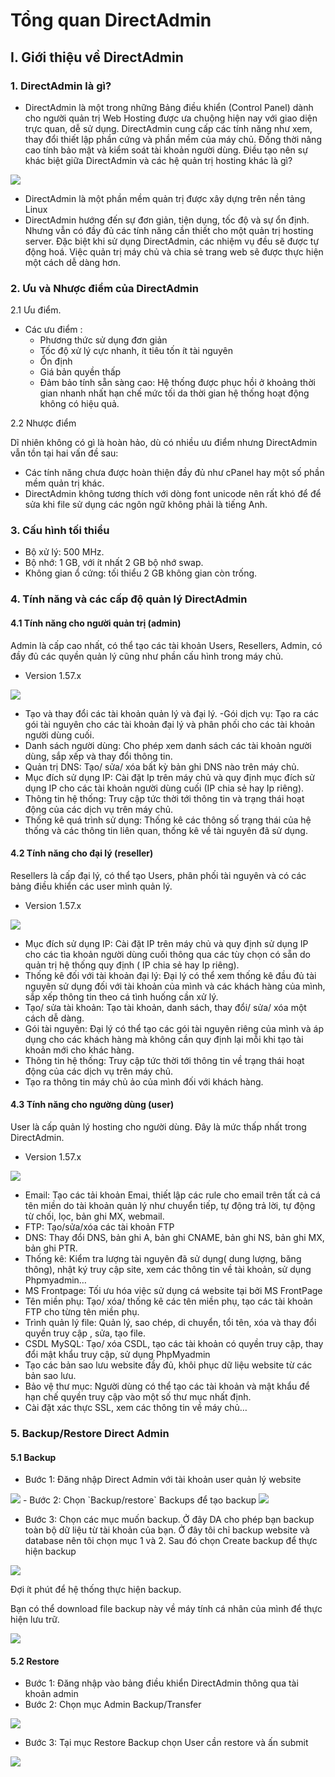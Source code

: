 # Tổng quan DirectAdmin
## I. Giới thiệu về DirectAdmin
### 1. DirectAdmin là gì?

 - DirectAdmin là một trong những Bảng điều khiển (Control Panel) dành cho người quản trị Web Hosting được ưa chuộng hiện nay với giao diện trực quan, dễ sử dụng. DirectAdmin cung cấp các tính năng như xem, thay đổi thiết lập phần cứng và phần mềm của máy chủ. Đồng thời nâng cao tính bảo mật và kiểm soát tài khoản người dùng. Điều tạo nên sự khác biệt giữa DirectAdmin và các hệ quản trị hosting khác là gì? 

<img src="https://github.com/thang290298/work-Document/blob/master/Images/DirectAdmin/directadmin-la-gi-khai-niem-ve-directadmin.jpg?raw=true">

 - DirectAdmin là một phần mềm quản trị được xây dựng trên nền tảng Linux
 - DirectAdmin hướng đến sự đơn giản, tiện dụng, tốc độ và sự ổn định. Nhưng vẫn có đầy đủ các tính năng cần thiết cho một quản trị hosting server. Đặc biệt khi sử dụng DirectAdmin, các nhiệm vụ đều sẽ được tự động hoá. Việc quản trị máy chủ và chia sẻ trang web sẽ được thực hiện một cách dễ dàng hơn.
### 2. Ưu và Nhược điểm của DirectAdmin
2.1 Ưu điểm.
- Các ưu điểm :
   - Phương thức sử dụng đơn giản
   - Tốc độ xử lý cực nhanh, ít tiêu tốn ít tài nguyên
   - Ổn định
   - Giá bản quyền thấp
   - Đảm bảo tính sẵn sàng cao: Hệ thống được phục hồi ở khoảng thời gian nhanh nhất hạn chế mức tối da thời gian hệ thống hoạt động không có hiệu quả.


2.2 Nhược điểm

Dĩ nhiên không có gì là hoàn hảo, dù có nhiều ưu điểm nhưng DirectAdmin vẫn tồn tại hai vấn đề sau:
  - Các tính năng chưa được hoàn thiện đầy đủ như cPanel hay một số phần mềm quản trị khác.
  - DirectAdmin không tương thích với dòng font unicode nên rất khó để để sửa khi file sử dụng các ngôn ngữ không phải là tiếng Anh.
### 3. Cấu hình tối thiểu
- Bộ xử lý: 500 MHz.
- Bộ nhớ: 1 GB, với ít nhất 2 GB bộ nhớ swap.
- Không gian ổ cứng: tối thiểu 2 GB không gian còn trống.
### 4. Tính năng và các cấp độ quản lý DirectAdmin
#### 4.1 Tính năng cho người quản trị (admin)
Admin là cấp cao nhất, có thể tạo các tài khoản Users, Resellers, Admin, có đầy đủ các quyền quản lý cũng như phần cấu hình trong máy chủ.
- Version 1.57.x
<img src="https://image.prntscr.com/image/0kXJ36YOQ5Syb_am-Z3soA.png">




   - Tạo và thay đổi các tài khoản quản lý và đại lý.
   -Gói dịch vụ: Tạo ra các gói tài nguyên cho các tài khoản đại lý và phân phối cho các tài khoản người dùng cuối.
   - Danh sách người dùng: Cho phép xem danh sách các tài khoản người dùng, sắp xếp và thay đổi thông tin.
   - Quản trị DNS: Tạo/ sửa/ xóa bất kỳ bản ghi DNS nào trên máy chủ.
   - Mục đích sử dụng IP: Cài đặt Ip trên máy chủ và quy định mục đích sử dụng IP cho các tài khoản người dùng cuối (IP chia sẻ hay Ip riêng).
   - Thông tin hệ thống: Truy cập tức thời tới thông tin và trạng thái hoạt động của các dịch vụ trên máy chủ.
   - Thống kê quá trình sử dụng: Thống kê các thông số trạng thái của hệ thống và các thông tin liên quan, thống kê về tài nguyên đã sử dụng.
#### 4.2 Tính năng cho đại lý (reseller)
Resellers là cấp đại lý, có thể tạo Users, phân phối tài nguyên và có các bảng điều khiển các user mình quản lý.
- Version 1.57.x
<img src="https://image.prntscr.com/image/EtySmESZTp60HGaYUzQ6uw.png">



   - Mục đích sử dụng IP: Cài đặt IP trên máy chủ và quy định sử dụng IP cho các tìa khoản người dùng cuối thông qua các tùy chọn có sẵn do quản trị hệ thống quy định ( IP chia sẻ hay Ip riêng).
   - Thống kê đối với tài khoản đại lý: Đại lý có thể xem thống kê đầu đủ tài nguyên sử dụng đối với tài khoản của mình và các khách hàng của mình, sắp xếp thông tin theo cá tình huống cần xử lý.
   - Tạo/ sửa tài khoản: Tạo tài khoản, danh sách, thay đổi/ sửa/ xóa một cách dễ dàng.
   - Gói tài nguyên: Đại lý có thể tạo các gói tài nguyên riêng của mình và áp dụng cho các khách hàng mà không cần quy định lại mỗi khi tạo tài khoản mới cho khác hàng.
   - Thông tin hệ thống: Truy cập tức thời tới thông tin về trạng thái hoạt động của các dịch vụ trên máy chủ.
   - Tạo ra thông tin máy chủ ảo của mình đối với khách hàng.
#### 4.3 Tính năng cho ngường dùng (user)
User là cấp quản lý hosting cho người dùng. Đây là mức thấp nhất trong DirectAdmin.
- Version 1.57.x
<img src="https://image.prntscr.com/image/Dl9SeOzpQk_so2HCW7qZ4w.png">



   - Email: Tạo các tải khoản Emai, thiết lập các rule cho email trên tất cả cá tên miền do tài khoản quản lý như chuyển tiếp, tự động trả lời, tự động từ chối, lọc, bản ghi MX, webmail.
   - FTP: Tạo/sửa/xóa các tài khoản FTP
   - DNS: Thay đổi DNS, bản ghi A, bản ghi CNAME, bản ghi NS, bản ghi MX, bản ghi PTR.
   - Thống kê: Kiểm tra lượng tài nguyên đã sử dụng( dung lượng, băng thông), nhật ký truy cập site, xem các thông tin về tài khoản, sử dụng Phpmyadmin…
   - MS Frontpage: Tối ưu hóa việc sử dụng cá website tại bởi MS FrontPage
   - Tên miền phụ: Tạo/ xóa/ thống kê các tên miền phụ, tạo các tài khoản FTP cho từng tên miền phụ.
   - Trình quản lý file: Quản lý, sao chép, di chuyển, tổi tên, xóa và thay đổi quyền truy cập , sửa, tạo file.
   - CSDL MySQL: Tạo/ xóa CSDL, tạo các tài khoản có quyền truy cập, thay đổi mật khẩu truy cập, sử dụng PhpMyadmin
   - Tạo các bản sao lưu website đầy đủ, khôi phục dữ liệu website từ các bản sao lưu.
   - Bảo vệ thư mục: Người dùng có thể tạo các tài khoản và mật khẩu để hạn chế quyền truy cập vào một số thư mục nhất định.
   - Cài đặt xác thực SSL, xem các thông tin về máy chủ…
### 5. Backup/Restore Direct Admin
#### 5.1 Backup
- Bước 1: Đăng nhập Direct Admin với tài khoản user quản lý website
<img src="https://image.prntscr.com/image/AVg_NH7MRzeNYCAjXP-O_w.png">
- Bước 2: Chọn `Backup/restore` Backups để tạo backup
<img src="https://image.prntscr.com/image/wH_L7KAqTj64lA7TxrmDWA.png">

- Bước 3: Chọn các mục muốn backup. Ở đây DA cho phép bạn backup toàn bộ dữ liệu từ tài khoản của bạn. Ở đây tôi chỉ backup website và database nên tôi chọn mục 1 và 2. Sau đó chọn Create backup để thực hiện backup
<img src="https://image.prntscr.com/image/twInhExoScyGNkrJyUDHBQ.png">

Đợi ít phút để hệ thống thực hiện backup.

Bạn có thể download file backup này về máy tính cá nhân của mình để thực hiện lưu trữ.

<img src="https://image.prntscr.com/image/sGAj7GiBSJO-87cDOL_k7Q.png">


#### 5.2 Restore
- Bước 1: Đăng nhập vào bảng điều khiển DirectAdmin thông qua tài khoản admin
- Bước 2: Chọn mục Admin Backup/Transfer

<img src="https://image.prntscr.com/image/wH_L7KAqTj64lA7TxrmDWA.png">

- Bước 3: Tại mục Restore Backup chọn User cần restore và ấn submit

<img src="https://image.prntscr.com/image/IBrNlC-hQCCBxrqI7q9qHg.png">